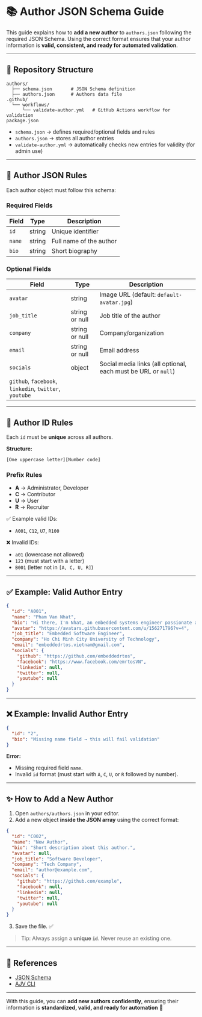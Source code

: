 # 📚 Author JSON Schema Guide

This guide explains how to **add a new author** to `authors.json` following the required JSON Schema. Using the correct format ensures that your author information is **valid, consistent, and ready for automated validation**.

---

## 📂 Repository Structure

```
authors/
  ├── schema.json       # JSON Schema definition
  ├── authors.json      # Authors data file
.github/
  └── workflows/
      └── validate-author.yml   # GitHub Actions workflow for validation
package.json
```

* `schema.json` → defines required/optional fields and rules  
* `authors.json` → stores all author entries  
* `validate-author.yml` → automatically checks new entries for validity (for admin use)  

---

## 📝 Author JSON Rules

Each author object must follow this schema:

### Required Fields

| Field  | Type   | Description                     |
| ------ | ------ | ------------------------------- |
| `id`   | string | Unique identifier               |
| `name` | string | Full name of the author         |
| `bio`  | string | Short biography                 |

### Optional Fields

| Field                                                  | Type           | Description                                                   |
| ------------------------------------------------------ | -------------- | ------------------------------------------------------------- |
| `avatar`                                               | string         | Image URL (default: `default-avatar.jpg`) |
| `job_title`                                            | string or null | Job title of the author                                       |
| `company`                                              | string or null | Company/organization                                          |
| `email`                                                | string or null | Email address                                                 |
| `socials`                                              | object         | Social media links (all optional, each must be URL or `null`) |
| `github`, `facebook`, `linkedin`, `twitter`, `youtube` |                |                                                               |

---

## 🔑 Author ID Rules

Each `id` must be **unique** across all authors.

**Structure:**  
```
[One uppercase letter][Number code]
```

### Prefix Rules

- **A** → Administrator, Developer  
- **C** → Contributor  
- **U** → User  
- **R** → Recruiter  

✅ Example valid IDs:  
- `A001`, `C12`, `U7`, `R100`  

❌ Invalid IDs:  
- `a01` (lowercase not allowed)  
- `123` (must start with a letter)  
- `B001` (letter not in `[A, C, U, R]`)  

---

## ✅ Example: Valid Author Entry

```json
{
  "id": "A001",
  "name": "Pham Van Nhat",
  "bio": "Hi there, I'm Nhat, an embedded systems engineer passionate about IoT, real-time systems, and AI integration.",
  "avatar": "https://avatars.githubusercontent.com/u/156271796?v=4",
  "job_title": "Embedded Software Engineer",
  "company": "Ho Chi Minh City University of Technology",
  "email": "embeddedrtos.vietnam@gmail.com",
  "socials": {
    "github": "https://github.com/embeddedrtos",
    "facebook": "https://www.facebook.com/emrtosVN",
    "linkedin": null,
    "twitter": null,
    "youtube": null
  }
}
```

---

## ❌ Example: Invalid Author Entry

```json
{
  "id": "2",
  "bio": "Missing name field → this will fail validation"
}
```

**Error:**  
- Missing required field `name`.  
- Invalid `id` format (must start with `A`, `C`, `U`, or `R` followed by number).  

---

## ✨ How to Add a New Author

1. Open `authors/authors.json` in your editor.  
2. Add a new object **inside the JSON array** using the correct format:  

```json
{
  "id": "C002",
  "name": "New Author",
  "bio": "Short description about this author.",
  "avatar": null,
  "job_title": "Software Developer",
  "company": "Tech Company",
  "email": "author@example.com",
  "socials": {
    "github": "https://github.com/example",
    "facebook": null,
    "linkedin": null,
    "twitter": null,
    "youtube": null
  }
}
```

3. Save the file. ✅  

> Tip: Always assign a **unique `id`**. Never reuse an existing one.

---

## 📖 References

* [JSON Schema](https://json-schema.org/)  
* [AJV CLI](https://github.com/ajv-validator/ajv-cli)  

---

With this guide, you can **add new authors confidently**, ensuring their information is **standardized, valid, and ready for automation** 🚀
